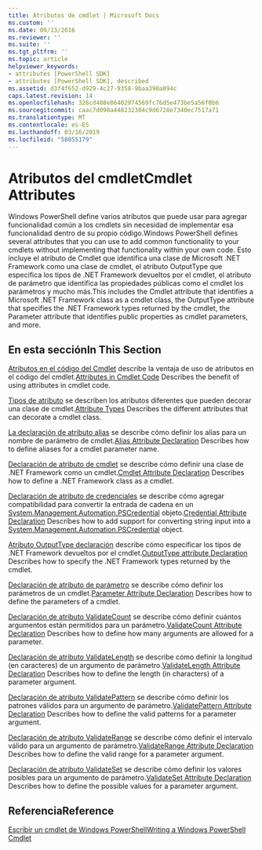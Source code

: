 ```yaml
---
title: Atributos de cmdlet | Microsoft Docs
ms.custom: ''
ms.date: 09/13/2016
ms.reviewer: ''
ms.suite: ''
ms.tgt_pltfrm: ''
ms.topic: article
helpviewer_keywords:
- attributes [PowerShell SDK]
- attributes [PowerShell SDK], described
ms.assetid: d3f4f652-d929-4c27-9358-9baa390a094c
caps.latest.revision: 14
ms.openlocfilehash: 326cd408e86402974569fc76d5e473be5a56f0b6
ms.sourcegitcommit: caac7d098a448232304c9d6728e7340ec7517a71
ms.translationtype: MT
ms.contentlocale: es-ES
ms.lasthandoff: 03/16/2019
ms.locfileid: "58055179"
---
```

# <a name="cmdlet-attributes"></a><span data-ttu-id="32dfb-102">Atributos del cmdlet</span><span class="sxs-lookup"><span data-stu-id="32dfb-102">Cmdlet Attributes</span></span>

<span data-ttu-id="32dfb-103">Windows PowerShell define varios atributos que puede usar para agregar funcionalidad común a los cmdlets sin necesidad de implementar esa funcionalidad dentro de su propio código.</span><span class="sxs-lookup"><span data-stu-id="32dfb-103">Windows PowerShell defines several attributes that you can use to add common functionality to your cmdlets without implementing that functionality within your own code.</span></span> <span data-ttu-id="32dfb-104">Esto incluye el atributo de Cmdlet que identifica una clase de Microsoft .NET Framework como una clase de cmdlet, el atributo OutputType que especifica los tipos de .NET Framework devueltos por el cmdlet, el atributo de parámetro que identifica las propiedades públicas como el cmdlet los parámetros y mucho más.</span><span class="sxs-lookup"><span data-stu-id="32dfb-104">This includes the Cmdlet attribute that identifies a Microsoft .NET Framework class as a cmdlet class, the OutputType attribute that specifies the .NET Framework types returned by the cmdlet, the Parameter attribute that identifies public properties as cmdlet parameters, and more.</span></span>

## <a name="in-this-section"></a><span data-ttu-id="32dfb-105">En esta sección</span><span class="sxs-lookup"><span data-stu-id="32dfb-105">In This Section</span></span>

<span data-ttu-id="32dfb-106">[Atributos en el código del Cmdlet](./attributes-in-cmdlet-code.md) describe la ventaja de uso de atributos en el código del cmdlet.</span><span class="sxs-lookup"><span data-stu-id="32dfb-106">[Attributes in Cmdlet Code](./attributes-in-cmdlet-code.md) Describes the benefit of using attributes in cmdlet code.</span></span>

<span data-ttu-id="32dfb-107">[Tipos de atributo](./attribute-types.md) se describen los atributos diferentes que pueden decorar una clase de cmdlet.</span><span class="sxs-lookup"><span data-stu-id="32dfb-107">[Attribute Types](./attribute-types.md) Describes the different attributes that can decorate a cmdlet class.</span></span>

<span data-ttu-id="32dfb-108">[La declaración de atributo alias](./alias-attribute-declaration.md) se describe cómo definir los alias para un nombre de parámetro de cmdlet.</span><span class="sxs-lookup"><span data-stu-id="32dfb-108">[Alias Attribute Declaration](./alias-attribute-declaration.md) Describes how to define aliases for a cmdlet parameter name.</span></span>

<span data-ttu-id="32dfb-109">[Declaración de atributo de cmdlet](./cmdlet-attribute-declaration.md) se describe cómo definir una clase de .NET Framework como un cmdlet.</span><span class="sxs-lookup"><span data-stu-id="32dfb-109">[Cmdlet Attribute Declaration](./cmdlet-attribute-declaration.md) Describes how to define a .NET Framework class as a cmdlet.</span></span>

<span data-ttu-id="32dfb-110">[Declaración de atributo de credenciales](./credential-attribute-declaration.md) se describe cómo agregar compatibilidad para convertir la entrada de cadena en un [System.Management.Automation.PSCredential](/dotnet/api/System.Management.Automation.PSCredential) objeto.</span><span class="sxs-lookup"><span data-stu-id="32dfb-110">[Credential Attribute Declaration](./credential-attribute-declaration.md) Describes how to add support for converting string input into a [System.Management.Automation.PSCredential](/dotnet/api/System.Management.Automation.PSCredential) object.</span></span>

<span data-ttu-id="32dfb-111">[Atributo OutputType declaración](./outputtype-attribute-declaration.md) describe cómo especificar los tipos de .NET Framework devueltos por el cmdlet.</span><span class="sxs-lookup"><span data-stu-id="32dfb-111">[OutputType attribute Declaration](./outputtype-attribute-declaration.md) Describes how to specify the .NET Framework types returned by the cmdlet.</span></span>

<span data-ttu-id="32dfb-112">[Declaración de atributo de parámetro](./parameter-attribute-declaration.md) se describe cómo definir los parámetros de un cmdlet.</span><span class="sxs-lookup"><span data-stu-id="32dfb-112">[Parameter Attribute Declaration](./parameter-attribute-declaration.md) Describes how to define the parameters of a cmdlet.</span></span>

<span data-ttu-id="32dfb-113">[Declaración de atributo ValidateCount](./validatecount-attribute-declaration.md) se describe cómo definir cuántos argumentos están permitidos para un parámetro.</span><span class="sxs-lookup"><span data-stu-id="32dfb-113">[ValidateCount Attribute Declaration](./validatecount-attribute-declaration.md) Describes how to define how many arguments are allowed for a parameter.</span></span>

<span data-ttu-id="32dfb-114">[Declaración de atributo ValidateLength](./validatelength-attribute-declaration.md) se describe cómo definir la longitud (en caracteres) de un argumento de parámetro.</span><span class="sxs-lookup"><span data-stu-id="32dfb-114">[ValidateLength Attribute Declaration](./validatelength-attribute-declaration.md) Describes how to define the length (in characters) of a parameter argument.</span></span>

<span data-ttu-id="32dfb-115">[Declaración de atributo ValidatePattern](./validatepattern-attribute-declaration.md) se describe cómo definir los patrones válidos para un argumento de parámetro.</span><span class="sxs-lookup"><span data-stu-id="32dfb-115">[ValidatePattern Attribute Declaration](./validatepattern-attribute-declaration.md) Describes how to define the valid patterns for a parameter argument.</span></span>

<span data-ttu-id="32dfb-116">[Declaración de atributo ValidateRange](./validaterange-attribute-declaration.md) se describe cómo definir el intervalo válido para un argumento de parámetro.</span><span class="sxs-lookup"><span data-stu-id="32dfb-116">[ValidateRange Attribute Declaration](./validaterange-attribute-declaration.md) Describes how to define the valid range for a parameter argument.</span></span>

<span data-ttu-id="32dfb-117">[Declaración de atributo ValidateSet](./validateset-attribute-declaration.md) se describe cómo definir los valores posibles para un argumento de parámetro.</span><span class="sxs-lookup"><span data-stu-id="32dfb-117">[ValidateSet Attribute Declaration](./validateset-attribute-declaration.md) Describes how to define the possible values for a parameter argument.</span></span>

## <a name="reference"></a><span data-ttu-id="32dfb-118">Referencia</span><span class="sxs-lookup"><span data-stu-id="32dfb-118">Reference</span></span>

[<span data-ttu-id="32dfb-119">Escribir un cmdlet de Windows PowerShell</span><span class="sxs-lookup"><span data-stu-id="32dfb-119">Writing a Windows PowerShell Cmdlet</span></span>](./writing-a-windows-powershell-cmdlet.md)
